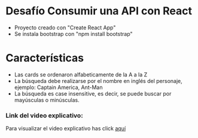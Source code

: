 # Desafío Consumir una API con React

- Proyecto creado con "Create React App"
- Se instala bootstrap con "npm install bootstrap"

# Características

- Las cards se ordenaron alfabeticamente de la A a la Z
- La búsqueda debe realizarse por el nombre en inglés del personaje, ejemplo: Captain America, Ant-Man
- La búsqueda es case insensitive, es decir, se puede buscar por mayúsculas o minúsculas.

### Link del video explicativo:

Para visualizar el video explicativo has click [aquí](https://youtu.be/_QQN3vzt-n4)
